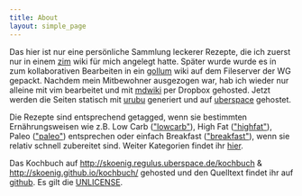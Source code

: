 ```yaml
---
title: About
layout: simple_page
---
```


Das hier ist nur eine persönliche Sammlung leckerer Rezepte, die ich zuerst nur in einem [zim](http://zim-wiki.org/) wiki für mich angelegt hatte. Später wurde wurde es in zum kollaborativen Bearbeiten in ein [gollum](https://github.com/gollum/gollum) wiki auf dem Fileserver der WG gepackt. Nachdem mein Mitbewohner ausgezogen war, hab ich wieder nur alleine mit vim bearbeitet und mit [mdwiki](http://dynalon.github.io/mdwiki/#!index.md) per Dropbox gehosted. Jetzt werden die Seiten statisch mit [urubu](https://github.com/jandecaluwe/urubu) generiert und auf [uberspace](https://uberspace.de/) gehostet.

Die Rezepte sind entsprechend getagged, wenn sie bestimmten Ernährungsweisen wie z.B. Low Carb (["lowcarb"](tag/lowcarb/)), High Fat (["highfat"](tag/highfat/)), Paleo (["paleo"](tag/paleo/)) entsprechen oder einfach Breakfast (["breakfast"](tag/breakfast/)), wenn sie relativ schnell zubereitet sind. Weiter Kategorien findet ihr [hier](tag/).

Das Kochbuch auf <http://skoenig.regulus.uberspace.de/kochbuch> & <http://skoenig.github.io/kochbuch/> gehosted und den Quelltext findet ihr auf [github](https://github.com/skoenig/kochbuch). Es gilt die [UNLICENSE](./LICENSE.txt).
